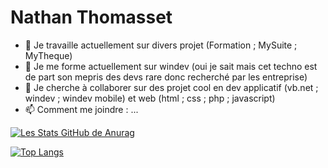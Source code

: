 # Nathan Thomasset #

<!--
**Ange-hells/Ange-hells** is a ✨ _special_ ✨ repository because its `README.md` (this file) appears on your GitHub profile.

Here are some ideas to get you started:

- 🔭 I am currently working on various projects (Training; MySuite)
- 🌱 I am currently training on windev (yes I know but this techno is rare because of its contempt for devs and therefore sought after by companies)
- 👯 I am looking to collaborate on cool projects in application dev (vb.net; windev; windev mobile) and web (html; css; php; javascript)

![ecusson dev web](Isolated.png "](Isolated.png "Title")
")

- 📫 Comment me joindre : ...
- 😄 Pronouns: ...
- ⚡ Fun fact: ...
-->

<!--
A Voir

https://github.com/anuraghazra/github-readme-stats

-->

- 🔭 Je travaille actuellement sur divers projet (Formation ; MySuite ; MyTheque)
- 🌱 Je me forme actuellement sur windev (oui je sait mais cet techno est de part son mepris des devs rare donc recherché par les entreprise) 
- 👯 Je cherche à collaborer sur des projet cool en dev applicatif (vb.net ; windev ; windev mobile) et web (html ; css ; php ; javascript)
- 📫 Comment me joindre : ...

[![Les Stats GitHub de Anurag](https://github-readme-stats.vercel.app/api?username=Ange-hells&hide=contribs,prs&show_icons=true&count_private=true&locale=fr&include_all_commits=true)](https://github.com/anuraghazra/github-readme-stats) 

[![Top Langs](https://github-readme-stats.vercel.app/api/top-langs/?username=Ange-hells&layout=compact&locale=fr)](https://github.com/anuraghazra/github-readme-stats)

